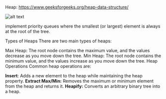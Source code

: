 Heap: https://www.geeksforgeeks.org/heap-data-structure/

![alt text](https://media.geeksforgeeks.org/wp-content/cdn-uploads/20221220165711/MinHeapAndMaxHeap1.png)


implement priority queues
where the smallest (or largest) element is always at the root of the tree.

Types of Heaps
There are two main types of heaps:

Max Heap: The root node contains the maximum value, and the values decrease as you move down the tree.
Min Heap: The root node contains the minimum value, and the values increase as you move down the tree.
Heap Operations
Common heap operations are:

**Insert**: Adds a new element to the heap while maintaining the heap property.
**Extract Max/Min:** Removes the maximum or minimum element from the heap and returns it.
**Heapify:** Converts an arbitrary binary tree into a heap.